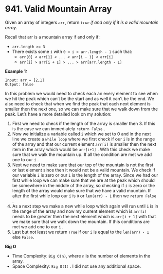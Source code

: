 # 941. Valid Mountain Array

Given an array of integers `arr`, return _`true` if and only if it is a valid mountain array_.

Recall that arr is a mountain array if and only if:

- `arr.length >= 3`
- There exists some `i` with `0 < i < arr.length - 1` such that:
  - `arr[0] < arr[1] < ... < arr[i - 1] < arr[i]`
  - `arr[i] > arr[i + 1] > ... > arr[arr.length - 1]`

**Example 1:**

```
Input: arr = [2,1]
Output: false
```

In this problem we would need to check each an every element to see when we hit the peak which can’t be the start and as well it can’t be the end. We also need to check that when we find the peak that each next element is smaller then the next one, so we can make sure that we walk down from the peak. Let’s have a more detailed look on my solution:

1. First we need to check if the length of the array is smaller then 3. If this is the case we can immediately `return False` .
2. Now we initialize a variable called `i` which we set to 0 and in the next line we create a `while loop` where we first check if our `i` is in the range of the array and that our current element `arr[i]` is smaller then the next item in the array which would be `arr[i+1]` . With this check we make sure that we walk the mountain up. If all the condition are met we add one to our `i` .
3. Next we need to make sure that our top of the mountain is not the first or last element since then it would not be a valid mountain. We check if our variable `i` is zero or our `i` is the length of the array. Since we had our first while loop we can make sure that we are at the peak which should be somewhere in the middle of the array, so checking if `i` is zero or the length of the array would make sure that we have a valid mountain. If after the first while loop our `i` is `0` or `len(arr) - 1` then we `return False` .
4. As a next step we make a new while loop which again will run until `i` is in the range of the array and now my current element which is `arr[i]` needs to be greater then the next element which is `arr[i + 1]` with that we make sure that we walk down the mountain. If this conditions are met we add one to our `i` .
5. Last but not least we return `True` if our `i` is equal to the `len(arr) - 1` else `False`.

**Big O**

- Time Complexity: `Big O(n)`, where `n` is the number of elements in the array.
- Space Complexity: `Big O(1)` . I did not use any additional space.
